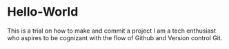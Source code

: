 # Hello-World
This is a trial on how to make and commit a project
I am a tech enthusiast who aspires to be cognizant with the flow of Github and Version control Git.
